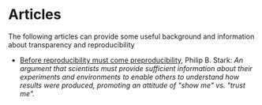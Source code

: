 # Articles

The following articles can provide some useful background and information about transparency and reproducibility

- [Before reproducibility must come preproducibility](https://www.nature.com/articles/d41586-018-05256-0), Philip B. Stark: _An argument that scientists must provide sufficient information about their experiments and environments to enable others to understand how results were produced, promoting an attitude of "show me" vs. "trust me"._

